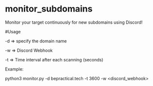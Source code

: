 # monitor_subdomains
Monitor your target continuously for new subdomains using Discord!


#Usage

-d => specify the domain name

-w => Discord Webhook

-t => Time interval after each scanning (seconds)


Example:

python3 monitor.py -d bepractical.tech -t 3600 -w <discord_webhook>

